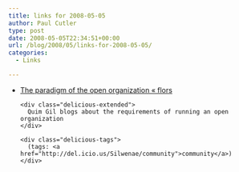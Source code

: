 ```yaml
---
title: links for 2008-05-05
author: Paul Cutler
type: post
date: 2008-05-05T22:34:51+00:00
url: /blog/2008/05/links-for-2008-05-05/
categories:
  - Links

---
```

<ul class="delicious">
  <li>
    <div class="delicious-link">
      <a href="http://flors.wordpress.com/2008/05/04/the-paradigm-of-the-open-organization/">The paradigm of the open organization « flors</a>
    </div>
    
    <div class="delicious-extended">
      Quim Gil blogs about the requirements of running an open organization
    </div>
    
    <div class="delicious-tags">
      (tags: <a href="http://del.icio.us/Silwenae/community">community</a>)
    </div>
  </li>
</ul>